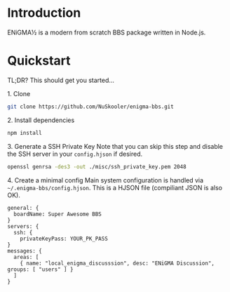 # Introduction
ENiGMA½ is a modern from scratch BBS package written in Node.js.

# Quickstart
TL;DR? This should get you started...

1\. Clone
```bash
git clone https://github.com/NuSkooler/enigma-bbs.git
```

2\. Install dependencies
```bash
npm install
```

3\. Generate a SSH Private Key
Note that you can skip this step and disable the SSH server in your `config.hjson` if desired.

```bash
openssl genrsa -des3 -out ./misc/ssh_private_key.pem 2048
```

4\. Create a minimal config
Main system configuration is handled via `~/.enigma-bbs/config.hjson`. This is a HJSON file (compiliant JSON is also OK).

```hjson
general: {
  boardName: Super Awesome BBS
}
servers: {
  ssh: {
    privateKeyPass: YOUR_PK_PASS
}
messages: {
  areas: [
    { name: "local_enigma_discusssion", desc: "ENiGMA Discussion", groups: [ "users" ] }
  ]
}
```
